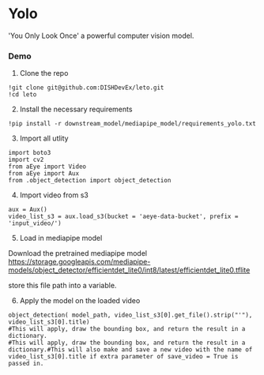 # Yolo

'You Only Look Once' a powerful computer vision model.

### **Demo**

1. Clone the repo

```console
!git clone git@github.com:DISHDevEx/leto.git
!cd leto
```

2. Install the necessary requirements

```console
!pip install -r downstream_model/mediapipe_model/requirements_yolo.txt
```

3. Import all utlity

```console
import boto3
import cv2
from aEye import Video
from aEye import Aux
from .object_detection import object_detection
```

4. Import video from s3

```console
aux = Aux()
video_list_s3 = aux.load_s3(bucket = 'aeye-data-bucket', prefix = 'input_video/')
```

5. Load in mediapipe model

Download the pretrained mediapipe model
https://storage.googleapis.com/mediapipe-models/object_detector/efficientdet_lite0/int8/latest/efficientdet_lite0.tflite

store this file path into a variable.

6. Apply the model on the loaded video

```console
object_detection( model_path, video_list_s3[0].get_file().strip("'"), video_list_s3[0].title)
#This will apply, draw the bounding box, and return the result in a dictionary.
#This will apply, draw the bounding box, and return the result in a dictionary.#This will also make and save a new video with the name of video_list_s3[0].title if extra parameter of save_video = True is passed in.
```
